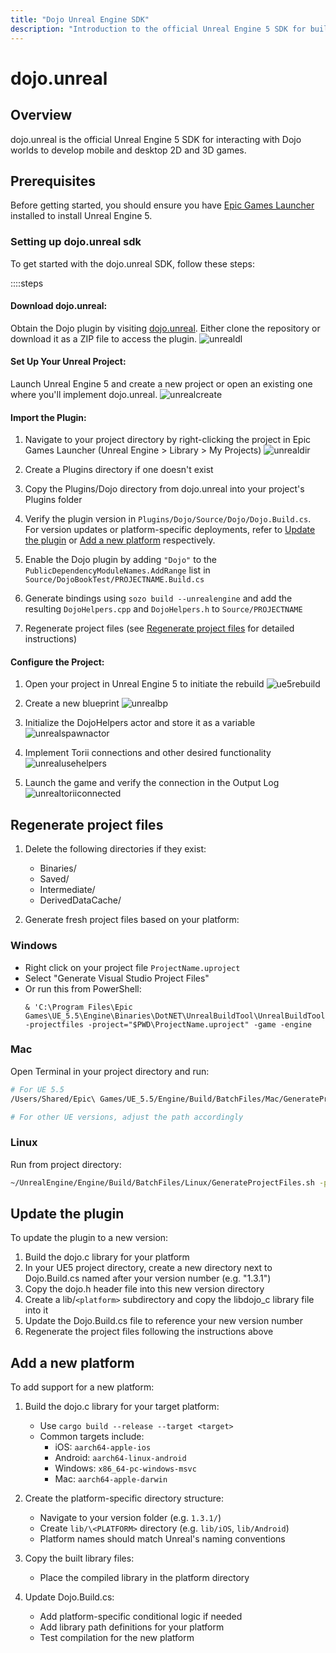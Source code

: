 ```yaml
---
title: "Dojo Unreal Engine SDK"
description: "Introduction to the official Unreal Engine 5 SDK for building Dojo-powered games"
---
```


# dojo.unreal

## Overview

dojo.unreal is the official Unreal Engine 5 SDK for interacting with Dojo worlds to develop mobile and desktop 2D and 3D games.

## Prerequisites

Before getting started, you should ensure you have [Epic Games Launcher](https://www.unrealengine.com/en-US/download) installed to install Unreal Engine 5.

### Setting up dojo.unreal sdk

To get started with the dojo.unreal SDK, follow these steps:

::::steps

#### **Download dojo.unreal:**
Obtain the Dojo plugin by visiting [dojo.unreal](https://github.com/dojoengine/dojo.unreal). Either clone the repository or download it as a ZIP file to access the plugin.
    ![unrealdl](/unreal/downloadzip.png)

#### **Set Up Your Unreal Project:**
Launch Unreal Engine 5 and create a new project or open an existing one where you'll implement dojo.unreal.
    ![unrealcreate](/unreal/create_new_cpp_project.png)

#### **Import the Plugin:**

1. Navigate to your project directory by right-clicking the project in Epic Games Launcher (Unreal Engine > Library > My Projects)
![unrealdir](/unreal/open_project_directory.png)

2. Create a Plugins directory if one doesn't exist

3. Copy the Plugins/Dojo directory from dojo.unreal into your project's Plugins folder

4. Verify the plugin version in `Plugins/Dojo/Source/Dojo/Dojo.Build.cs`. For version updates or platform-specific deployments, refer to [Update the plugin](#update-the-plugin) or [Add a new platform](#add-a-new-platform) respectively.

5. Enable the Dojo plugin by adding `"Dojo"` to the `PublicDependencyModuleNames.AddRange` list in `Source/DojoBookTest/PROJECTNAME.Build.cs`

6. Generate bindings using `sozo build --unrealengine` and add the resulting `DojoHelpers.cpp` and `DojoHelpers.h` to `Source/PROJECTNAME`

7. Regenerate project files (see [Regenerate project files](#regenerate-project-files) for detailed instructions)

#### **Configure the Project:**

1. Open your project in Unreal Engine 5 to initiate the rebuild
![ue5rebuild](/unreal/rebuild.png)

2. Create a new blueprint
![unrealbp](/unreal/create_new_blueprint.png)

3. Initialize the DojoHelpers actor and store it as a variable
![unrealspawnactor](/unreal/create_dojo_helpers_actor.png)

4. Implement Torii connections and other desired functionality
![unrealusehelpers](/unreal/use_dojo_helpers.png)

5. Launch the game and verify the connection in the Output Log
![unrealtoriiconnected](/unreal/torii_connected.png)

## Regenerate project files

1. Delete the following directories if they exist:
   - Binaries/
   - Saved/
   - Intermediate/
   - DerivedDataCache/

2. Generate fresh project files based on your platform:

### Windows

- Right click on your project file `ProjectName.uproject`
- Select "Generate Visual Studio Project Files"
- Or run this from PowerShell:
  ```
  & 'C:\Program Files\Epic Games\UE_5.5\Engine\Binaries\DotNET\UnrealBuildTool\UnrealBuildTool.exe' -projectfiles -project="$PWD\ProjectName.uproject" -game -engine
  ```

### Mac

Open Terminal in your project directory and run:

```bash
# For UE 5.5
/Users/Shared/Epic\ Games/UE_5.5/Engine/Build/BatchFiles/Mac/GenerateProjectFiles.sh -project="$PWD/ProjectName.uproject" -game

# For other UE versions, adjust the path accordingly
```

### Linux

Run from project directory:
```bash
~/UnrealEngine/Engine/Build/BatchFiles/Linux/GenerateProjectFiles.sh -project="$PWD/ProjectName.uproject"
```

## Update the plugin

To update the plugin to a new version:

1. Build the dojo.c library for your platform
2. In your UE5 project directory, create a new directory next to Dojo.Build.cs named after your version number (e.g. "1.3.1")
3. Copy the dojo.h header file into this new version directory
4. Create a lib/`<platform>` subdirectory and copy the libdojo_c library file into it
5. Update the Dojo.Build.cs file to reference your new version number
6. Regenerate the project files following the instructions above


## Add a new platform

To add support for a new platform:

1. Build the dojo.c library for your target platform:
   - Use `cargo build --release --target <target>`
   - Common targets include:
      - iOS: `aarch64-apple-ios`
      - Android: `aarch64-linux-android`
      - Windows: `x86_64-pc-windows-msvc`
      - Mac: `aarch64-apple-darwin`

2. Create the platform-specific directory structure:
   - Navigate to your version folder (e.g. `1.3.1/`)
   - Create `lib/\<PLATFORM>` directory (e.g. `lib/iOS`, `lib/Android`)
   - Platform names should match Unreal's naming conventions

3. Copy the built library files:
   - Place the compiled library in the platform directory

4. Update Dojo.Build.cs:
   - Add platform-specific conditional logic if needed
   - Add library path definitions for your platform
   - Test compilation for the new platform
